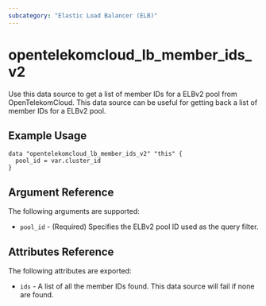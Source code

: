 ```yaml
---
subcategory: "Elastic Load Balancer (ELB)"
---
```


# opentelekomcloud_lb_member_ids_v2

Use this data source to get a list of member IDs for a ELBv2 pool from OpenTelekomCloud.
This data source can be useful for getting back a list of member IDs for a ELBv2 pool.

## Example Usage

```hcl
data "opentelekomcloud_lb_member_ids_v2" "this" {
  pool_id = var.cluster_id
}
```

## Argument Reference

The following arguments are supported:

* `pool_id` - (Required) Specifies the ELBv2 pool ID used as the query filter.

## Attributes Reference

The following attributes are exported:

* `ids` - A list of all the member IDs found. This data source will fail if none are found.

